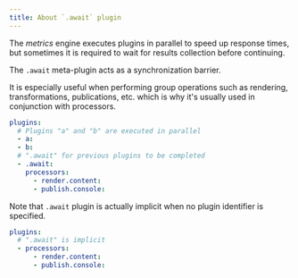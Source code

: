 ```yaml
---
title: About `.await` plugin
---
```


The _metrics_ engine executes plugins in parallel to speed up response times, but sometimes it is required to wait for results collection before continuing.

The `.await` meta-plugin acts as a synchronization barrier.

It is especially useful when performing group operations such as rendering, transformations, publications, etc. which is why it's usually used in conjunction with processors.

```yml
plugins:
  # Plugins "a" and "b" are executed in parallel
  - a:
  - b:
  # ".await" for previous plugins to be completed
  - .await:
    processors:
      - render.content:
      - publish.console:
```

Note that `.await` plugin is actually implicit when no plugin identifier is specified.

```yml
plugins:
  # ".await" is implicit
  - processors:
      - render.content:
      - publish.console:
```
